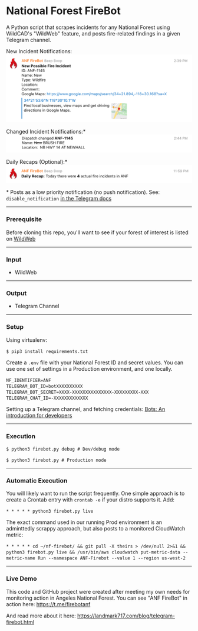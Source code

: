 # National Forest FireBot
A Python script that scrapes incidents for any National Forest using WildCAD's "WildWeb" feature, and posts fire-related findings in a given Telegram channel.


New Incident Notifications:
![Screenshot](https://github.com/acceptableEngineering/nf-firebot/blob/main/.github/README-images/Telegram-Notif.png?raw=true)

Changed Incident Notifications:*
![Screenshot](https://github.com/acceptableEngineering/nf-firebot/blob/main/.github/README-images/Telegram-Change-Notif.png?raw=true)

Daily Recaps (Optional):*
![Screenshot](https://github.com/acceptableEngineering/nf-firebot/blob/main/.github/README-images/Telegram-Daily-Recap.png?raw=true)

\* Posts as a low priority notification (no push notification). See: `disable_notification` [in the Telegram docs](https://core.telegram.org/bots/api#sendmessage)

---

### Prerequisite
Before cloning this repo, you'll want to see if your forest of interest is listed on [WildWeb](http://www.wildcad.net/WildCADWeb.asp)

---

### Input
- WildWeb

---

### Output
- Telegram Channel

---

### Setup
Using virtualenv:
```
$ pip3 install requirements.txt
```
Create a `.env` file with your National Forest ID and secret values. You can use one set of settings in a Production environment, and one locally.
```
NF_IDENTIFIER=ANF
TELEGRAM_BOT_ID=botXXXXXXXXXX
TELEGRAM_BOT_SECRET=XXXX-XXXXXXXXXXXXXXX-XXXXXXXXX-XXX
TELEGRAM_CHAT_ID=-XXXXXXXXXXXXX
```

Setting up a Telegram channel, and fetching credentials: [Bots: An introduction for developers](https://core.telegram.org/bots/#3-how-do-i-create-a-bot)

---

### Execution
```
$ python3 firebot.py debug # Dev/debug mode
```
```
$ python3 firebot.py # Production mode
```

---

### Automatic Execution
You will likely want to run the script frequently. One simple approach is to create a Crontab entry with `crontab -e` if your distro supports it. Add:
```
* * * * * python3 firebot.py live
```
The exact command used in our running Prod environment is an adminttedly scrappy approach, but also posts to a monitored CloudWatch metric:
```
* * * * * cd ~/nf-firebot/ && git pull -X theirs > /dev/null 2>&1 && python3 firebot.py live && /usr/bin/aws cloudwatch put-metric-data --metric-name Run --namespace ANF-Firebot --value 1 --region us-west-2
```

---

### Live Demo
This code and GitHub project were created after meeting my own needs for monitoring action in Angeles National Forest. You can see "ANF FireBot" in action here:
https://t.me/firebotanf

And read more about it here:
https://landmark717.com/blog/telegram-firebot.html
